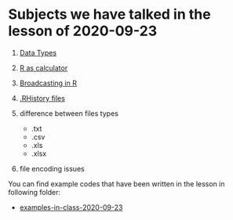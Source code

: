 # Subjects we have talked in the lesson of 2020-09-23

1. [Data Types](../course-content/data-types.md)

2. [R as calculator](../course-content/R-as-calculator.md)

2. [Broadcasting in R](../course-content/broadcasting.md)

3. [.RHistory files](../course-content/RHistory.md)

4. difference between files types
	- .txt
	- .csv
	- .xls
	- .xlsx

5. file encoding issues

You can find example codes that have been written in the lesson in following folder:
 - [examples-in-class-2020-09-23](source-files-2020/r-course-jacobs-2020-09-23.7z)